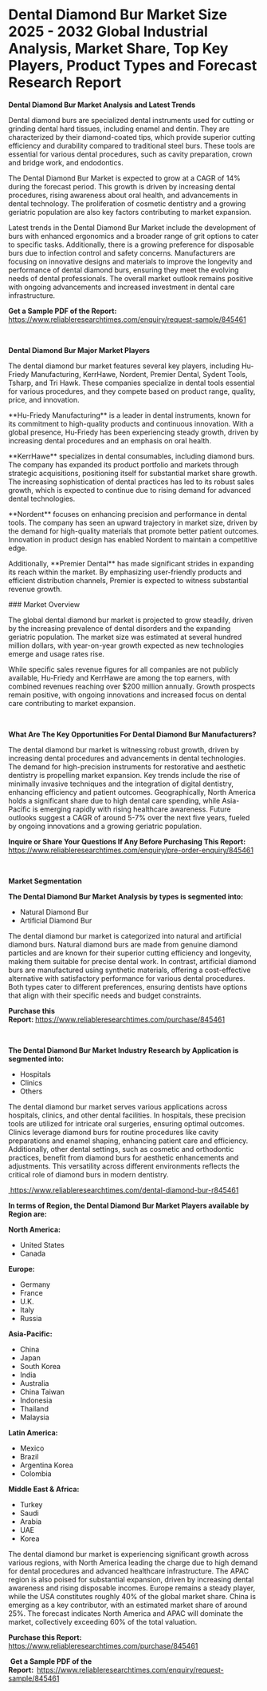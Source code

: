 <p><h1>Dental Diamond Bur Market Size 2025 - 2032 Global Industrial Analysis, Market Share, Top Key Players, Product Types and Forecast Research Report</h1></p><p><strong>Dental Diamond Bur Market Analysis and Latest Trends</strong></p>
<p><p>Dental diamond burs are specialized dental instruments used for cutting or grinding dental hard tissues, including enamel and dentin. They are characterized by their diamond-coated tips, which provide superior cutting efficiency and durability compared to traditional steel burs. These tools are essential for various dental procedures, such as cavity preparation, crown and bridge work, and endodontics.</p><p>The Dental Diamond Bur Market is expected to grow at a CAGR of 14% during the forecast period. This growth is driven by increasing dental procedures, rising awareness about oral health, and advancements in dental technology. The proliferation of cosmetic dentistry and a growing geriatric population are also key factors contributing to market expansion.</p><p>Latest trends in the Dental Diamond Bur Market include the development of burs with enhanced ergonomics and a broader range of grit options to cater to specific tasks. Additionally, there is a growing preference for disposable burs due to infection control and safety concerns. Manufacturers are focusing on innovative designs and materials to improve the longevity and performance of dental diamond burs, ensuring they meet the evolving needs of dental professionals. The overall market outlook remains positive with ongoing advancements and increased investment in dental care infrastructure.</p></p>
<p><strong>Get a Sample PDF of the Report:&nbsp;</strong> <a href="https://www.reliableresearchtimes.com/enquiry/request-sample/845461?utm_campaign=2216&utm_medium=2&utm_source=Github&utm_content=ia&utm_term=13042025&utm_id=dental-diamond-bur">https://www.reliableresearchtimes.com/enquiry/request-sample/845461</a></p>
<p>&nbsp;</p>
<p><strong>Dental Diamond Bur Major Market Players</strong></p>
<p><p>The dental diamond bur market features several key players, including Hu-Friedy Manufacturing, KerrHawe, Nordent, Premier Dental, Sydent Tools, Tsharp, and Tri Hawk. These companies specialize in dental tools essential for various procedures, and they compete based on product range, quality, price, and innovation.</p><p>**Hu-Friedy Manufacturing** is a leader in dental instruments, known for its commitment to high-quality products and continuous innovation. With a global presence, Hu-Friedy has been experiencing steady growth, driven by increasing dental procedures and an emphasis on oral health.</p><p>**KerrHawe** specializes in dental consumables, including diamond burs. The company has expanded its product portfolio and markets through strategic acquisitions, positioning itself for substantial market share growth. The increasing sophistication of dental practices has led to its robust sales growth, which is expected to continue due to rising demand for advanced dental technologies.</p><p>**Nordent** focuses on enhancing precision and performance in dental tools. The company has seen an upward trajectory in market size, driven by the demand for high-quality materials that promote better patient outcomes. Innovation in product design has enabled Nordent to maintain a competitive edge.</p><p>Additionally, **Premier Dental** has made significant strides in expanding its reach within the market. By emphasizing user-friendly products and efficient distribution channels, Premier is expected to witness substantial revenue growth.</p><p>### Market Overview</p><p>The global dental diamond bur market is projected to grow steadily, driven by the increasing prevalence of dental disorders and the expanding geriatric population. The market size was estimated at several hundred million dollars, with year-on-year growth expected as new technologies emerge and usage rates rise.</p><p>While specific sales revenue figures for all companies are not publicly available, Hu-Friedy and KerrHawe are among the top earners, with combined revenues reaching over $200 million annually. Growth prospects remain positive, with ongoing innovations and increased focus on dental care contributing to market expansion.</p></p>
<p>&nbsp;</p>
<p><strong>What Are The Key Opportunities For Dental Diamond Bur Manufacturers?</strong></p>
<p><p>The dental diamond bur market is witnessing robust growth, driven by increasing dental procedures and advancements in dental technologies. The demand for high-precision instruments for restorative and aesthetic dentistry is propelling market expansion. Key trends include the rise of minimally invasive techniques and the integration of digital dentistry, enhancing efficiency and patient outcomes. Geographically, North America holds a significant share due to high dental care spending, while Asia-Pacific is emerging rapidly with rising healthcare awareness. Future outlooks suggest a CAGR of around 5-7% over the next five years, fueled by ongoing innovations and a growing geriatric population.</p></p>
<p><strong>Inquire or Share Your Questions If Any Before Purchasing This Report:</strong> <a href="https://www.reliableresearchtimes.com/enquiry/pre-order-enquiry/845461?utm_campaign=2216&utm_medium=2&utm_source=Github&utm_content=ia&utm_term=13042025&utm_id=dental-diamond-bur">https://www.reliableresearchtimes.com/enquiry/pre-order-enquiry/845461</a></p>
<p>&nbsp;</p>
<p><strong>Market Segmentation</strong></p>
<p><strong>The Dental Diamond Bur Market Analysis by types is segmented into:</strong></p>
<p><ul><li>Natural Diamond Bur</li><li>Artificial Diamond Bur</li></ul></p>
<p><p>The dental diamond bur market is categorized into natural and artificial diamond burs. Natural diamond burs are made from genuine diamond particles and are known for their superior cutting efficiency and longevity, making them suitable for precise dental work. In contrast, artificial diamond burs are manufactured using synthetic materials, offering a cost-effective alternative with satisfactory performance for various dental procedures. Both types cater to different preferences, ensuring dentists have options that align with their specific needs and budget constraints.</p></p>
<p><strong>Purchase this Report:&nbsp;</strong><a href="https://www.reliableresearchtimes.com/purchase/845461?utm_campaign=2216&utm_medium=2&utm_source=Github&utm_content=ia&utm_term=13042025&utm_id=dental-diamond-bur">https://www.reliableresearchtimes.com/purchase/845461</a></p>
<p>&nbsp;</p>
<p><strong>The Dental Diamond Bur Market Industry Research by Application is segmented into:</strong></p>
<p><ul><li>Hospitals</li><li>Clinics</li><li>Others</li></ul></p>
<p><p>The dental diamond bur market serves various applications across hospitals, clinics, and other dental facilities. In hospitals, these precision tools are utilized for intricate oral surgeries, ensuring optimal outcomes. Clinics leverage diamond burs for routine procedures like cavity preparations and enamel shaping, enhancing patient care and efficiency. Additionally, other dental settings, such as cosmetic and orthodontic practices, benefit from diamond burs for aesthetic enhancements and adjustments. This versatility across different environments reflects the critical role of diamond burs in modern dentistry.</p></p>
<p><a href="https://www.reliableresearchtimes.com/dental-diamond-bur-r845461?utm_campaign=2216&utm_medium=2&utm_source=Github&utm_content=ia&utm_term=13042025&utm_id=dental-diamond-bur">&nbsp;https://www.reliableresearchtimes.com/dental-diamond-bur-r845461</a></p>
<p><strong>In terms of Region, the Dental Diamond Bur Market Players available by Region are:</strong></p>
<p>
    <p> <strong> North America: </strong>
        <ul>
            <li>United States</li>
            <li>Canada</li>
        </ul>
        </p> 
    <p> <strong> Europe: </strong>
        <ul>
            <li>Germany</li>
            <li>France</li>
            <li>U.K.</li>
            <li>Italy</li>
            <li>Russia</li>
        </ul>
        </p> 
    <p> <strong> Asia-Pacific: </strong>
        <ul>
            <li>China</li>
            <li>Japan</li>
            <li>South Korea</li>
            <li>India</li>
            <li>Australia</li>
            <li>China Taiwan</li>
            <li>Indonesia</li>
            <li>Thailand</li>
            <li>Malaysia</li>
        </ul>
        </p> 
    <p> <strong> Latin America: </strong>
        <ul>
            <li>Mexico</li>
            <li>Brazil</li>
            <li>Argentina Korea</li>
            <li>Colombia</li>
        </ul>
        </p> 
    <p> <strong> Middle East & Africa: </strong>
        <ul>
            <li>Turkey</li>
            <li>Saudi</li>
            <li>Arabia</li>
            <li>UAE</li>
            <li>Korea</li>
        </ul>
    </p>
    </p>
<p><p>The dental diamond bur market is experiencing significant growth across various regions, with North America leading the charge due to high demand for dental procedures and advanced healthcare infrastructure. The APAC region is also poised for substantial expansion, driven by increasing dental awareness and rising disposable incomes. Europe remains a steady player, while the USA constitutes roughly 40% of the global market share. China is emerging as a key contributor, with an estimated market share of around 25%. The forecast indicates North America and APAC will dominate the market, collectively exceeding 60% of the total valuation.</p></p>
<p><strong>Purchase this Report: </strong><a href="https://www.reliableresearchtimes.com/purchase/845461?utm_campaign=2216&utm_medium=2&utm_source=Github&utm_content=ia&utm_term=13042025&utm_id=dental-diamond-bur">https://www.reliableresearchtimes.com/purchase/845461</a></p>
<p>&nbsp;<strong>Get a Sample PDF of the Report:&nbsp;&nbsp;</strong><a href="https://www.reliableresearchtimes.com/enquiry/request-sample/845461?utm_campaign=2216&utm_medium=2&utm_source=Github&utm_content=ia&utm_term=13042025&utm_id=dental-diamond-bur">https://www.reliableresearchtimes.com/enquiry/request-sample/845461</a></p>
<p><strong></strong></p>
<p><p></p><p></p><p></p></p>